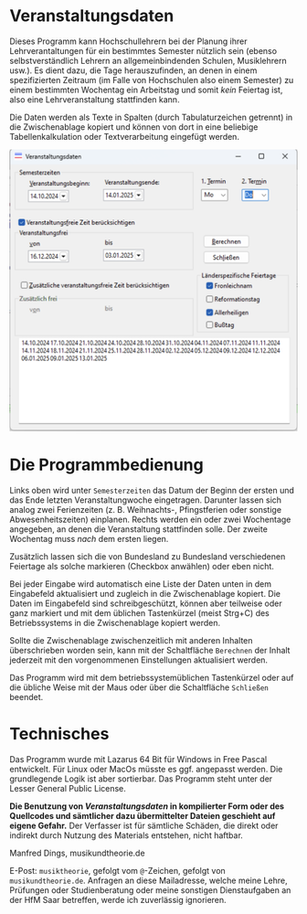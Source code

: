 # Veranstaltungsdaten

Dieses Programm kann Hochschullehrern bei der Planung ihrer Lehrverantaltungen für ein bestimmtes Semester nützlich sein (ebenso selbstverständlich Lehrern an allgemeinbindenden Schulen, Musiklehrern usw.).  Es dient dazu, die Tage herauszufinden, an denen in einem spezifizierten Zeitraum (im Falle von Hochschulen also einem Semester) zu einem bestimmten Wochentag ein Arbeitstag und somit *kein* Feiertag ist, also eine Lehrveranstaltung stattfinden kann.

Die Daten werden als Texte in Spalten (durch Tabulaturzeichen getrennt) in die Zwischenablage kopiert und können von dort in eine beliebige Tabellenkalkulation oder Textverarbeitung eingefügt werden.

<img src="Programmoberlaeche.png" alt="Programmoberlaeche" width="2150" />

# Die Programmbedienung

Links oben wird unter `Semesterzeiten` das Datum der Beginn der ersten und das Ende letzten Veranstaltungwoche eingetragen. Darunter lassen sich analog zwei Ferienzeiten (z. B. Weihnachts-, Pfingstferien oder sonstige Abwesenheitszeiten) einplanen. Rechts werden ein oder zwei Wochentage angegeben, an denen die Veranstaltung stattfinden solle. Der zweite Wochentag muss *nach* dem ersten liegen.

Zusätzlich lassen sich die von Bundesland zu Bundesland verschiedenen Feiertage als solche markieren (Checkbox anwählen) oder eben nicht.

Bei jeder Eingabe wird automatisch eine Liste der Daten unten in dem Eingabefeld aktualisiert und zugleich in die Zwischenablage kopiert. Die Daten im Eingabefeld sind schreibgeschützt, können aber teilweise oder ganz markiert und mit dem üblichen Tastenkürzel (meist Strg+C) des Betriebssystems in die Zwischenablage kopiert werden.

Sollte die Zwischenablage zwischenzeitlich mit anderen Inhalten überschrieben worden sein, kann mit der Schaltfläche `Berechnen` der Inhalt jederzeit mit den vorgenommenen Einstellungen aktualisiert werden.

Das Programm wird mit dem betriebssystemüblichen Tastenkürzel oder auf die übliche Weise mit der Maus oder über die Schaltfläche `Schließen` beendet.

# Technisches

Das Programm wurde mit Lazarus 64 Bit für Windows in Free Pascal entwickelt. Für Linux oder MacOs müsste es ggf. angepasst werden. Die grundlegende Logik ist aber sortierbar. Das Programm steht unter der Lesser General Public License.

**Die Benutzung von *Veranstaltungsdaten* in kompilierter Form oder des Quellcodes und sämtlicher dazu übermittelter Dateien geschieht auf eigene Gefahr.** Der Verfasser ist für sämtliche Schäden, die direkt oder indirekt durch Nutzung des Materials entstehen, nicht haftbar.

Manfred Dings, musikundtheorie.de

E-Post: `musiktheorie`, gefolgt vom `@`-Zeichen, gefolgt von `musikundtheorie.de`. Anfragen an diese Mailadresse, welche meine Lehre, Prüfungen oder Studienberatung oder meine sonstigen Dienstaufgaben an der HfM Saar betreffen, werde ich zuverlässig ignorieren.
